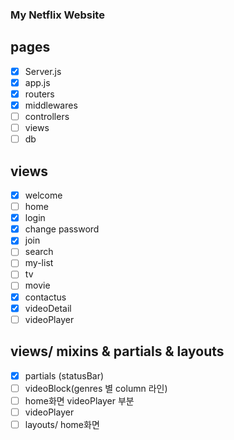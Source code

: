 ### My Netflix Website

## pages

- [x] Server.js 
- [x] app.js
- [x] routers
- [x] middlewares
- [ ] controllers
- [ ] views
- [ ] db

## views

- [x] welcome
- [ ] home
- [x] login
- [x] change password
- [x] join
- [ ] search
- [ ] my-list
- [ ] tv
- [ ] movie
- [x] contactus
- [x] videoDetail
- [ ] videoPlayer

## views/ mixins & partials & layouts

- [x] partials (statusBar)
- [ ] videoBlock(genres 별 column 라인)
- [ ] home화면 videoPlayer 부분
- [ ] videoPlayer
- [ ] layouts/ home화면